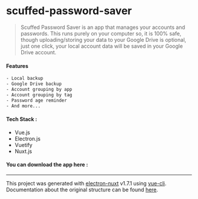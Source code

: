 # scuffed-password-saver

> Scuffed Password Saver is an app that manages your accounts and passwords. This runs purely on your computer so, it is 100% safe, though uploading/storing your data to your Google Drive is optional, just one click, your local account data will be saved in your Google Drive account.

#### Features

``` bash
- Local backup
- Google Drive backup
- Account grouping by app
- Account grouping by tag
- Password age reminder
- And more...
```

#### Tech Stack :
- Vue.js
- Electron.js
- Vuetify
- Nuxt.js

#### You can download the app here : 

---

This project was generated with [electron-nuxt](https://github.com/michalzaq12/electron-nuxt) v1.7.1 using [vue-cli](https://github.com/vuejs/vue-cli). Documentation about the original structure can be found [here](https://github.com/michalzaq12/electron-nuxt/blob/master/README.md).
